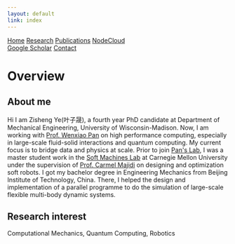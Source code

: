 ```yaml
---
layout: default
link: index
---
```


<div id="home header" class="topnav">
    <a class="active" href="index">Home</a>
    <a href="research">Research</a>
    <a href="publications">Publications</a>
    <a href="nodecloud">NodeCloud</a>
    <div class="topnav-right">
        <a href="https://scholar.google.com/citations?user=s1i_KkgAAAAJ&hl=en">Google Scholar</a>
        <a href="contact">Contact</a>
    </div>
</div>

<h1>Overview</h1>

<h2>About me</h2>
<p>Hi I am Zisheng Ye(叶子晟), a fourth year PhD candidate at Department of Mechanical Engineering, University of
    Wisconsin-Madison. Now, I am
    working with <a href="https://directory.engr.wisc.edu/me/Faculty/Pan_Wenxiao/">Prof.
        Wenxiao Pan</a> on high performance computing, especially in large-scale fluid-solid interactions and
    quantum computing. My current focus is to bridge data and physics at scale. Prior to join <a
        href="https://pan.labs.wisc.edu/">Pan's Lab</a>, I was a master student work in the <a
        href="http://sml.me.cmu.edu/">Soft Machines Lab</a> at Carnegie Mellon University under the
    supervision of <a href="https://www.meche.engineering.cmu.edu/directory/bios/majidi-carmel.html">Prof. Carmel
        Majidi</a> on
    designing and optimization soft robots. I got my bachelor degree in Engineering Mechanics from Beijing Institute
    of Technology, China. There, I helped the design and implementation of a parallel programme to do the simulation
    of large-scale flexible multi-body dynamic systems. </p>

<h2>Research interest</h2>
<p>Computational Mechanics, Quantum Computing, Robotics</p>